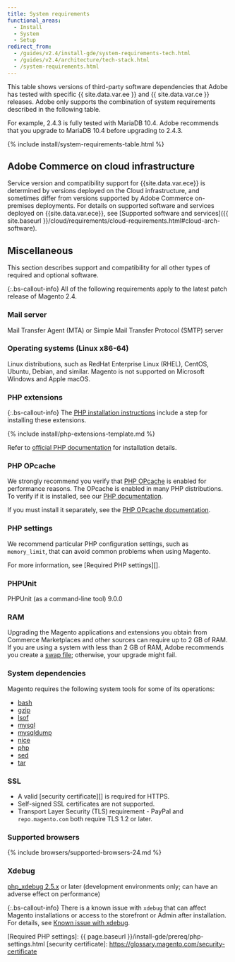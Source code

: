 ```yaml
---
title: System requirements
functional_areas:
  - Install
  - System
  - Setup
redirect_from:
  - /guides/v2.4/install-gde/system-requirements-tech.html
  - /guides/v2.4/architecture/tech-stack.html
  - /system-requirements.html
---
```


This table shows versions of third-party software dependencies that Adobe has tested with specific {{ site.data.var.ee }} and {{ site.data.var.ce }} releases. Adobe only supports the combination of system requirements described in the following table.

For example, 2.4.3 is fully tested with MariaDB 10.4. Adobe recommends that you upgrade to MariaDB 10.4 before upgrading to 2.4.3.

{% include install/system-requirements-table.html %}

## Adobe Commerce on cloud infrastructure

Service version and compatibility support for {{site.data.var.ece}} is determined by versions deployed on the Cloud infrastructure, and sometimes differ from versions supported by Adobe Commerce on-premises deployments. For details on supported software and services deployed on {{site.data.var.ece}}, see [Supported software and services]({{ site.baseurl }}/cloud/requirements/cloud-requirements.html#cloud-arch-software).


## Miscellaneous

This section describes support and compatibility for all other types of required and optional software.

{:.bs-callout-info}
All of the following requirements apply to the latest patch release of Magento 2.4.

### Mail server

Mail Transfer Agent (MTA) or Simple Mail Transfer Protocol (SMTP) server

### Operating systems (Linux x86-64)

Linux distributions, such as RedHat Enterprise Linux (RHEL), CentOS, Ubuntu, Debian, and similar.
Magento is not supported on Microsoft Windows and Apple macOS.

### PHP extensions

{:.bs-callout-info}
The [PHP installation instructions][] include a step for installing these extensions.

{% include install/php-extensions-template.md %}

Refer to [official PHP documentation][] for installation details.

### PHP OPcache

We strongly recommend you verify that [PHP OPcache][] is enabled for performance reasons. The OPcache is enabled in many PHP distributions. To verify if it is installed, see our [PHP documentation][].

If you must install it separately, see the [PHP OPcache documentation][].

### PHP settings

We recommend particular PHP configuration settings, such as `memory_limit`, that can avoid common problems when using Magento.

For more information, see [Required PHP settings][].

### PHPUnit

PHPUnit (as a command-line tool) 9.0.0

### RAM

Upgrading the Magento applications and extensions you obtain from Commerce Marketplaces and other sources can require up to 2 GB of RAM. If you are using a system with less than 2 GB of RAM, Adobe recommends you create a [swap file](https://support.magento.com/hc/en-us/articles/360032980432); otherwise, your upgrade might fail.

### System dependencies

Magento requires the following system tools for some of its operations:

*  [bash][]
*  [gzip][]
*  [lsof][]
*  [mysql][]
*  [mysqldump][]
*  [nice][]
*  [php][]
*  [sed][]
*  [tar][]

### SSL

*  A valid [security certificate][] is required for HTTPS.
*  Self-signed SSL certificates are not supported.
*  Transport Layer Security (TLS) requirement - PayPal and `repo.magento.com` both require TLS 1.2 or later.

### Supported browsers

{% include browsers/supported-browsers-24.md %}

### Xdebug

[php_xdebug 2.5.x][] or later (development environments only; can have an adverse effect on performance)

{:.bs-callout-info}
There is a known issue with `xdebug` that can affect Magento installations or access to the storefront or Admin after installation. For details, see [Known issue with xdebug][].

<!-- Link Definitions -->
[Known issue with xdebug]: https://support.magento.com/hc/en-us/articles/360034242212
[php_xdebug 2.5.x]: https://xdebug.org/download
[bash]: https://www.gnu.org/software/bash/
[gzip]: https://www.gzip.org/
[lsof]: https://linux.die.net/man/8/lsof
[mysql]: https://www.mysql.com/
[mysqldump]: https://dev.mysql.com/doc/refman/8.0/en/mysqldump.html
[nice]: https://linux.die.net/man/1/nice
[php]: https://www.php.net/
[sed]: https://www.gnu.org/software/sed/manual/sed.html
[tar]: https://linux.die.net/man/1/tar
[PHP installation instructions]: prereq/php-settings.html
[official PHP documentation]: https://php.net/manual/en/extensions.php
[PHP OPcache]: https://php.net/manual/en/intro.opcache.php
[PHP documentation]: prereq/php-settings.html
[PHP OPcache documentation]: https://php.net/manual/en/opcache.setup.php
[Required PHP settings]: {{ page.baseurl }}/install-gde/prereq/php-settings.html
[security certificate]: https://glossary.magento.com/security-certificate
